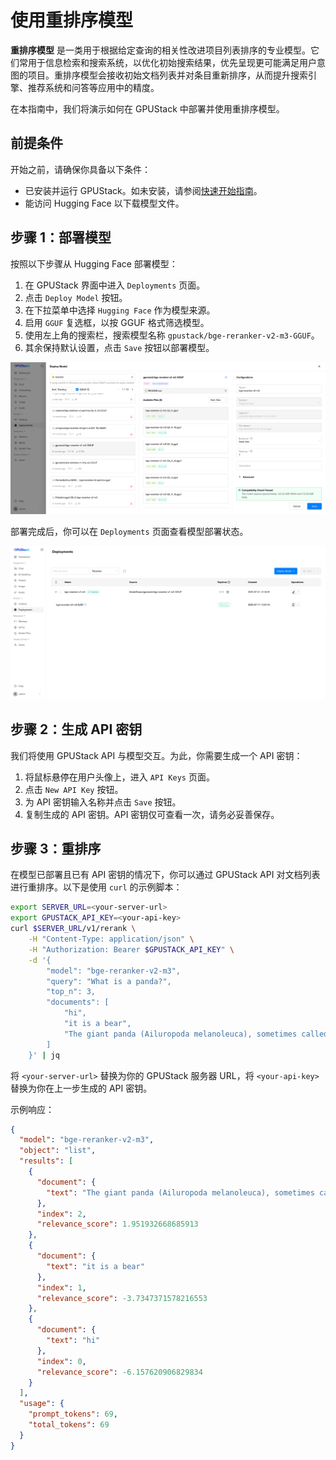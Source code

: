 # 使用重排序模型

**重排序模型** 是一类用于根据给定查询的相关性改进项目列表排序的专业模型。它们常用于信息检索和搜索系统，以优化初始搜索结果，优先呈现更可能满足用户意图的项目。重排序模型会接收初始文档列表并对条目重新排序，从而提升搜索引擎、推荐系统和问答等应用中的精度。

在本指南中，我们将演示如何在 GPUStack 中部署并使用重排序模型。

## 前提条件

开始之前，请确保你具备以下条件：

- 已安装并运行 GPUStack。如未安装，请参阅[快速开始指南](../quickstart.md)。
- 能访问 Hugging Face 以下载模型文件。

## 步骤 1：部署模型

按照以下步骤从 Hugging Face 部署模型：

1. 在 GPUStack 界面中进入 `Deployments` 页面。
2. 点击 `Deploy Model` 按钮。
3. 在下拉菜单中选择 `Hugging Face` 作为模型来源。
4. 启用 `GGUF` 复选框，以按 GGUF 格式筛选模型。
5. 使用左上角的搜索栏，搜索模型名称 `gpustack/bge-reranker-v2-m3-GGUF`。
6. 其余保持默认设置，点击 `Save` 按钮以部署模型。

![部署模型](../../assets/using-models/using-reranker-models/deploy-model.png)

部署完成后，你可以在 `Deployments` 页面查看模型部署状态。

![模型列表](../../assets/using-models/using-reranker-models/model-list.png)

## 步骤 2：生成 API 密钥

我们将使用 GPUStack API 与模型交互。为此，你需要生成一个 API 密钥：

1. 将鼠标悬停在用户头像上，进入 `API Keys` 页面。
2. 点击 `New API Key` 按钮。
3. 为 API 密钥输入名称并点击 `Save` 按钮。
4. 复制生成的 API 密钥。API 密钥仅可查看一次，请务必妥善保存。

## 步骤 3：重排序

在模型已部署且已有 API 密钥的情况下，你可以通过 GPUStack API 对文档列表进行重排序。以下是使用 `curl` 的示例脚本：

```bash
export SERVER_URL=<your-server-url>
export GPUSTACK_API_KEY=<your-api-key>
curl $SERVER_URL/v1/rerank \
    -H "Content-Type: application/json" \
    -H "Authorization: Bearer $GPUSTACK_API_KEY" \
    -d '{
        "model": "bge-reranker-v2-m3",
        "query": "What is a panda?",
        "top_n": 3,
        "documents": [
            "hi",
            "it is a bear",
            "The giant panda (Ailuropoda melanoleuca), sometimes called a panda bear or simply panda, is a bear species endemic to China."
        ]
    }' | jq
```

将 `<your-server-url>` 替换为你的 GPUStack 服务器 URL，将 `<your-api-key>` 替换为你在上一步生成的 API 密钥。

示例响应：

```json
{
  "model": "bge-reranker-v2-m3",
  "object": "list",
  "results": [
    {
      "document": {
        "text": "The giant panda (Ailuropoda melanoleuca), sometimes called a panda bear or simply panda, is a bear species endemic to China."
      },
      "index": 2,
      "relevance_score": 1.951932668685913
    },
    {
      "document": {
        "text": "it is a bear"
      },
      "index": 1,
      "relevance_score": -3.7347371578216553
    },
    {
      "document": {
        "text": "hi"
      },
      "index": 0,
      "relevance_score": -6.157620906829834
    }
  ],
  "usage": {
    "prompt_tokens": 69,
    "total_tokens": 69
  }
}
```
